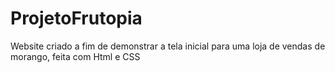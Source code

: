 # ProjetoFrutopia
Website criado a fim de demonstrar a tela inicial para uma loja de vendas de morango, feita com Html e CSS
